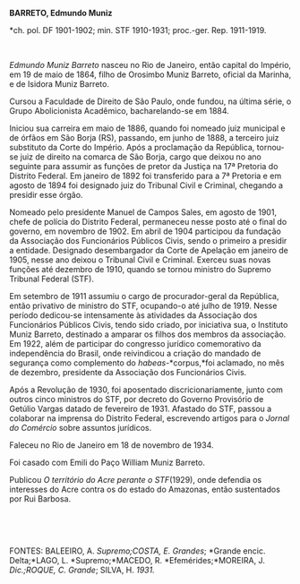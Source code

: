**BARRETO, Edmundo Muniz**

\*ch. pol. DF 1901-1902; min. STF 1910-1931; proc.-ger. Rep. 1911-1919.

 

*Edmundo Muniz Barreto* nasceu no Rio de Janeiro, então capital do
Império, em 19 de maio de 1864, filho de Orosimbo Muniz Barreto, oficial
da Marinha, e de Isidora Muniz Barreto.

Cursou a Faculdade de Direito de São Paulo, onde fundou, na última
série, o Grupo Abolicionista Acadêmico, bacharelando-se em 1884.

Iniciou sua carreira em maio de 1886, quando foi nomeado juiz municipal
e de órfãos em São Borja (RS), passando, em junho de 1888, a terceiro
juiz substituto da Corte do Império. Após a proclamação da República,
tornou-se juiz de direito na comarca de São Borja, cargo que deixou no
ano seguinte para assumir as funções de pretor da Justiça na 17ª
Pretoria do Distrito Federal. Em janeiro de 1892 foi transferido para a
7ª Pretoria e em agosto de 1894 foi designado juiz do Tribunal Civil e
Criminal, chegando a presidir esse órgão.

Nomeado pelo presidente Manuel de Campos Sales, em agosto de 1901, chefe
de polícia do Distrito Federal, permaneceu nesse posto até o final do
governo, em novembro de 1902. Em abril de 1904 participou da fundação da
Associação dos Funcionários Públicos Civis, sendo o primeiro a presidir
a entidade. Designado desembargador da Corte de Apelação em janeiro de
1905, nesse ano deixou o Tribunal Civil e Criminal. Exerceu suas novas
funções até dezembro de 1910, quando se tornou ministro do Supremo
Tribunal Federal (STF).

Em setembro de 1911 assumiu o cargo de procurador-geral da República,
então privativo de ministro do STF, ocupando-o até julho de 1919. Nesse
período dedicou-se intensamente às atividades da Associação dos
Funcionários Públicos Civis, tendo sido criado, por iniciativa sua, o
Instituto Muniz Barreto, destinado a amparar os filhos dos membros da
associação. Em 1922, além de participar do congresso jurídico
comemorativo da independência do Brasil, onde reivindicou a criação do
mandado de segurança como complemento do *habeas*-*corpus,*foi aclamado,
no mês de dezembro, presidente da Associação dos Funcionários Civis.

Após a Revolução de 1930, foi aposentado discricionariamente, junto com
outros cinco ministros do STF, por decreto do Governo Provisório de
Getúlio Vargas datado de fevereiro de 1931. Afastado do STF, passou a
colaborar na imprensa do Distrito Federal, escrevendo artigos para o
*Jornal do Comércio* sobre assuntos jurídicos.

Faleceu no Rio de Janeiro em 18 de novembro de 1934.

Foi casado com Emili do Paço William Muniz Barreto.

Publicou *O* *território do Acre perante o* *STF*(1929), onde defendia
os interesses do Acre contra os do estado do Amazonas, então sustentados
por Rui Barbosa.

 

 

FONTES: BALEEIRO, A. *Supremo;*COSTA, E*. Grandes*; *Grande encic.
Delta;*LAGO, L. *Supremo;*MACEDO, R. *Efemérides;*MOREIRA, J.
*Dic.;*ROQUE, C*. Grande*; SILVA, H. *1931.*

 
